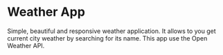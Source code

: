 # Weather App

Simple, beautiful and responsive weather application. It allows to you get current city weather by searching for its name. This app use the Open Weather API.
